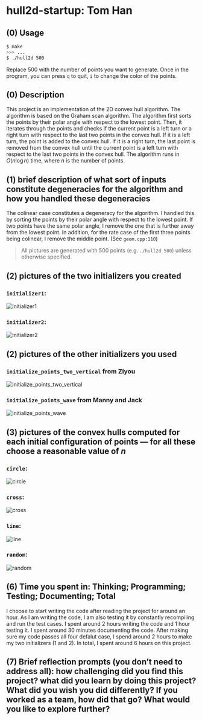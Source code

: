 # hull2d-startup: Tom Han

## (0) Usage

```bash
$ make
>>> ...
$ ./hull2d 500
```

Replace 500 with the number of points you want to generate. Once in the program, you can press `q` to quit, `i` to change the color of the points.

## (0) Description

This project is an implementation of the 2D convex hull algorithm. The algorithm is based on the Graham scan algorithm. The algorithm first sorts the points by their polar angle with respect to the lowest point. Then, it iterates through the points and checks if the current point is a left turn or a right turn with respect to the last two points in the convex hull. If it is a left turn, the point is added to the convex hull. If it is a right turn, the last point is removed from the convex hull until the current point is a left turn with respect to the last two points in the convex hull. The algorithm runs in $O(n \log n)$ time, where $n$ is the number of points.

## (1) brief description of what sort of inputs constitute degeneracies for the algorithm and how you handled these degeneracies

The colinear case constitutes a degeneracy for the algorithm. I handled this by sorting the points by their polar angle with respect to the lowest point. If two points have the same polar angle, I remove the one that is further away from the lowest point. In addition, for the rate case of the first three points being colinear, I remove the middle point. (See `geom.cpp:110`)

> All pictures are generated with 500 points (e.g. `./hull2d 500`) unless otherwise specified.

## (2) pictures of the two initializers you created

### `initializer1`:

![initializer1](init1.png)

### `initializer2`:

![initializer2](init2.png)

## (2) pictures of the other initializers you used

### `initialize_points_two_vertical` from Ziyou

![initialize_points_two_vertical](init_2vl.png)

### `initialize_points_wave` from Manny and Jack

![initialize_points_wave](init_wave.png)

## (3) pictures of the convex hulls computed for each initial configuration of points — for all these choose a reasonable value of $n$

### `circle`:

![circle](circle.png)

### `cross`:

![cross](cross.png)

### `line`:

![line](line.png)

### `random`:

![random](random.png)

## (6) Time you spent in: Thinking; Programming; Testing; Documenting; Total

I choose to start writing the code after reading the project for around an hour. As I am writing the code, I am also testing it by constantly recompiling and run the test cases. I spent around 2 hours writing the code and 1 hour testing it. I spent around 30 minutes documenting the code. After making sure my code passes all four defalut case, I spend around 2 hours to make my two initializers (1 and 2). In total, I spent around 6 hours on this project.

## (7) Brief reflection prompts (you don’t need to address all): how challenging did you find this project? what did you learn by doing this project? What did you wish you did differently? If you worked as a team, how did that go? What would you like to explore further?


